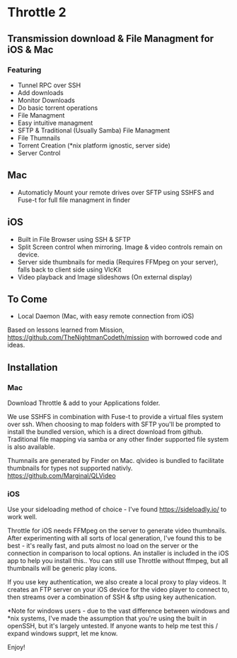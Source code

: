 #  Throttle 2

## Transmission download & File Managment for iOS & Mac

### Featuring
- Tunnel RPC over SSH
- Add downloads
- Monitor Downloads
- Do basic torrent operations
- File Managment
- Easy intuitive managment
- SFTP & Traditional (Usually Samba) File Managment
- File Thumnails
- Torrent Creation (\*nix platform ignostic, server side)
- Server Control

## Mac
- Automaticly Mount your remote drives over SFTP using SSHFS and Fuse-t for full file managment in finder

## iOS
- Built in File Browser using SSH & SFTP
- Split Screen control when mirroring. Image & video controls remain on device.
- Server side thumbnails for media (Requires FFMpeg on your server), falls back to client side using VlcKit
- Video playback and Image slideshows (On external display)

## To Come
- Local Daemon (Mac, with easy remote connection from iOS)

Based on lessons learned from Mission, https://github.com/TheNightmanCodeth/mission with borrowed code and ideas.


## Installation

### Mac

Download Throttle & add to your Applications folder.

We use SSHFS in combination with Fuse-t to provide a virtual files system over ssh. When choosing to map folders with SFTP you'll be prompted to install the bundled version, which is a direct download from github.
Traditional file mapping via samba or any other finder supported file system is also available.

Thumnails are generated by Finder on Mac. qlvideo is bundled to facilitate thumbnails for types not supported nativly.
https://github.com/Marginal/QLVideo


### iOS
Use your sideloading method of choice - I've found https://sideloadly.io/ to work well.


Throttle for iOS needs FFMpeg on the server to generate video thumbnails. After experimenting with all sorts of local generation, I've found this to be best - it's really fast, and puts almost no load on the server or the connection in comparison to local options.
An installer is included in the iOS app to help you install this..
You can still use Throttle without ffmpeg, but all thumbnails will be generic play icons.

If you use key authentication, we also create a local proxy to play videos. It creates an FTP server on your iOS device for the video player to connect to, then streams over a combination of SSH & sftp using key authenication.

*Note for windows users - due to the vast difference between windows and \*nix systems, I've made the assumption that you're using the built in openSSH, but it's largely untested. If anyone wants to help me test this / expand windows supprt, let me know.

Enjoy! 
